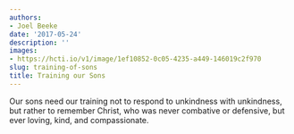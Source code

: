 ```yaml
---
authors:
- Joel Beeke
date: '2017-05-24'
description: ''
images:
- https://hcti.io/v1/image/1ef10852-0c05-4235-a449-146019c2f970
slug: training-of-sons
title: Training our Sons
---
```


Our sons need our training not to respond to unkindness with unkindness, but rather to remember Christ, who was never combative or defensive, but ever loving, kind, and compassionate.